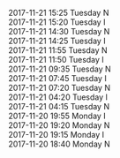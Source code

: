 2017-11-21 15:25 Tuesday  N  
2017-11-21 15:20 Tuesday  I  
2017-11-21 14:30 Tuesday  N  
2017-11-21 14:25 Tuesday  I  
2017-11-21 11:55 Tuesday  N  
2017-11-21 11:50 Tuesday  I  
2017-11-21 09:35 Tuesday  N  
2017-11-21 07:45 Tuesday  I  
2017-11-21 07:20 Tuesday  N  
2017-11-21 04:20 Tuesday  I  
2017-11-21 04:15 Tuesday  N  
2017-11-20 19:55 Monday  I  
2017-11-20 19:20 Monday  N  
2017-11-20 19:15 Monday  I  
2017-11-20 18:40 Monday  N  
